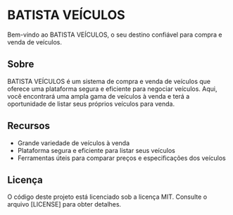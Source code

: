 # BATISTA VEÍCULOS

Bem-vindo ao BATISTA VEÍCULOS, o seu destino confiável para compra e venda de veículos.

## Sobre

BATISTA VEÍCULOS é um sistema de compra e venda de veículos que oferece uma plataforma segura e eficiente para negociar veículos. Aqui, você encontrará uma ampla gama de veículos à venda e terá a oportunidade de listar seus próprios veículos para venda.

## Recursos

- Grande variedade de veículos à venda
- Plataforma segura e eficiente para listar seus veículos
- Ferramentas úteis para comparar preços e especificações dos veículos

## Licença

O código deste projeto está licenciado sob a licença MIT. Consulte o arquivo [LICENSE] para obter detalhes.
